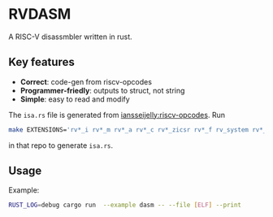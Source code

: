 # RVDASM

A RISC-V disassmbler written in rust.

## Key features

* **Correct**: code-gen from riscv-opcodes
* **Programmer-friedly**: outputs to struct, not string
* **Simple**: easy to read and modify

The `isa.rs` file is generated from [iansseijelly:riscv-opcodes](https://github.com/iansseijelly/riscv-opcodes).
Run

```bash
make EXTENSIONS='rv*_i rv*_m rv*_a rv*_c rv*_zicsr rv*_f rv_system rv*_d'
```

in that repo to generate `isa.rs`.

## Usage

Example:

```bash
RUST_LOG=debug cargo run  --example dasm -- --file [ELF] --print
```
